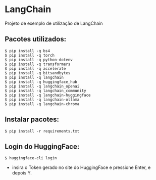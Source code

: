 # LangChain

Projeto de exemplo de utilização de LangChain

## Pacotes utilizados:

```
$ pip install -q bs4
$ pip install -q torch
$ pip install -q python-dotenv
$ pip install -q transformers
$ pip install -q accelerate
$ pip install -q bitsandbytes
$ pip install -q langchain
$ pip install -q huggingface_hub
$ pip install -q langchain_openai
$ pip install -q langchain_community
$ pip install -q langchain-huggingface
$ pip install -q langchain-ollama 
$ pip install -q langchain-chroma
```

## Instalar pacotes:

```
$ pip install -r requirements.txt
```

## Login do HuggingFace:

```
$ huggingface-cli login
```

* insira o Token gerado no site do HuggingFace e pressione Enter, e depois Y.